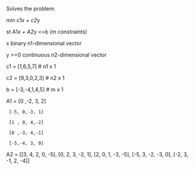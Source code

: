 Solves the problem:


min c1*x + c2*y

st  A1*x + A2*y <=b (m constraints)

x binary n1-dimensional vector
    
y >=0 continuous n2-dimensional vector
    
    
c1 = [1,6,5,7]                    # n1 x 1

c2 = [9,3,0,2,3]                  # n2 x 1

b  = [-3,-4,1,4,5]                # m  x 1


A1 = [0 ,-2, 3, 2]

     [-5, 0,-3, 1]
     
     [1 , 0, 4,-2]
     
     [0 ,-3, 4,-1]
     
     [-5,-4, 3, 0]

A2 = [[3, 4, 2, 0, -5],
      [0, 2, 3, -2, 1],
      [2, 0, 1, -3, -5],
      [-5, 3, -2, -3, 0],
      [-2, 3, -1, 2, -4]]
